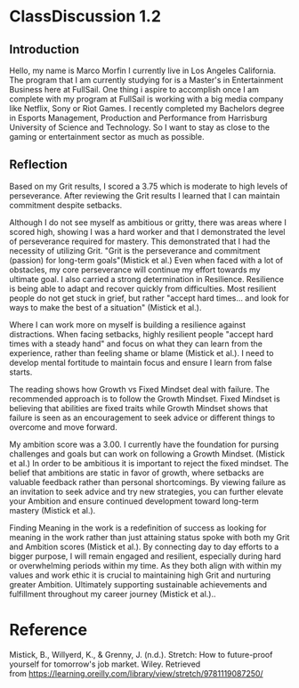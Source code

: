 
# ClassDiscussion 1.2

## Introduction

Hello, my name is Marco Morfin I currently live in Los Angeles California. The program that I am currently studying for is a Master's in Entertainment Business here at FullSail. One thing i aspire to accomplish once I am complete with my program at FullSail is working with a big media company like Netflix, Sony or Riot Games. I recently completed my Bachelors degree in Esports Management, Production and Performance from Harrisburg University of Science and Technology. So I want to stay as close to the gaming or entertainment sector as much as possible.

## Reflection

Based on my Grit results, I scored a 3.75 which is moderate to high levels of perseverance. After reviewing the Grit results I learned that I can maintain commitment despite setbacks.

Although I do not see myself as ambitious or gritty, there was areas where I scored high, showing I was a hard worker and that I demonstrated the level of perseverance required for mastery. This demonstrated that I had the necessity of utilizing Grit. "Grit is the perseverance and commitment (passion) for long-term goals"(Mistick et al.) Even when faced with a lot of obstacles, my core perseverance will continue my effort towards my ultimate goal.
I also carried a strong determination in Resilience. Resilience is being able to adapt and recover quickly from difficulties. Most resilient people do not get stuck in grief, but rather "accept hard times... and look for ways to make the best of a situation" (Mistick et al.).

Where I can work more on myself is building a resilience against distractions. When facing setbacks, highly resilient people "accept hard times with a steady hand" and focus on what they can learn from the experience, rather than feeling shame or blame (Mistick et al.). I need to develop mental fortitude to maintain focus and ensure I learn from false starts.

The reading shows how Growth vs Fixed Mindset deal with failure. The recommended approach is to follow the Growth Mindset.
Fixed Mindset is believing that abilities are fixed traits while Growth Mindset shows that failure is seen as an encouragement to seek advice or different things to overcome and move forward.

My ambition score was a 3.00. I currently have the foundation for pursing challenges and goals but can work on following a Growth Mindset. (Mistick et aI.) In order to be ambitious it is important to reject the fixed mindset. The belief that ambitions are static in favor of growth, where setbacks are valuable feedback rather than personal shortcomings. By viewing failure as an invitation to seek advice and try new strategies, you can further elevate your Ambition and ensure continued development toward long-term mastery (Mistick et al.).

Finding Meaning in the work is a redefinition of success as looking for meaning in the work rather than just attaining status spoke with both my Grit and Ambition scores (Mistick et al.). By connecting day to day efforts to a bigger purpose, I will remain engaged and resilient, especially during hard or overwhelming periods within my time. As they both align with within my values and work ethic it is crucial to maintaining high Grit and nurturing greater Ambition. Ultimately supporting sustainable achievements and fulfillment throughout my career journey (Mistick et al.)..

# Reference

Mistick, B., Willyerd, K., & Grenny, J. (n.d.). Stretch: How to future-proof yourself for tomorrow's job market. Wiley. Retrieved from <https://learning.oreilly.com/library/view/stretch/9781119087250/>​